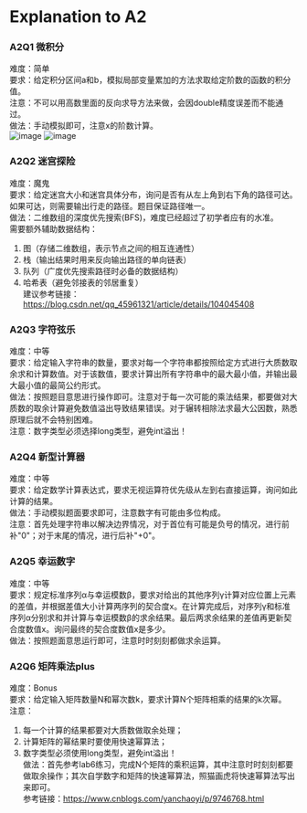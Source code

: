# Explanation to A2

### A2Q1 微积分
难度：简单   
要求：给定积分区间a和b，模拟局部变量累加的方法求取给定阶数的函数的积分值。  
注意：不可以用高数里面的反向求导方法来做，会因double精度误差而不能通过。  
做法：手动模拟即可，注意x的阶数计算。  
![image](https://user-images.githubusercontent.com/64548919/127519408-7abdaadd-1768-442a-b23a-005880b6f227.png)
![image](https://user-images.githubusercontent.com/64548919/127519420-6220ecc9-c884-49f6-85da-8d23d6db2d67.png)

### A2Q2 迷宫探险
难度：魔鬼   
要求：给定迷宫大小和迷宫具体分布，询问是否有从左上角到右下角的路径可达。如果可达，则需要输出行走的路径。题目保证路径唯一。    
做法：二维数组的深度优先搜索(BFS)，难度已经超过了初学者应有的水准。  
需要额外辅助数据结构：   
1. 图（存储二维数组，表示节点之间的相互连通性）  
2. 栈（输出结果时用来反向输出路径的单向链表）   
3. 队列（广度优先搜索路径时必备的数据结构）   
4. 哈希表（避免邻接表的邻居重复）   
建议参考链接：https://blog.csdn.net/qq_45961321/article/details/104045408   

### A2Q3 字符弦乐
难度：中等  
要求：给定输入字符串的数量，要求对每一个字符串都按照给定方式进行大质数取余求和计算数值。对于该数值，要求计算出所有字符串中的最大最小值，并输出最大最小值的最简公约形式。  
做法：按照题目意思进行操作即可。注意对于每一次可能的乘法结果，都要做对大质数的取余计算避免数值溢出导致结果错误。对于辗转相除法求最大公因数，熟悉原理后就不会特别困难。   
注意：数字类型必须选择long类型，避免int溢出！  

### A2Q4 新型计算器
难度：中等   
要求：给定数学计算表达式，要求无视运算符优先级从左到右直接运算，询问如此计算的结果。  
做法：手动模拟题面要求即可，注意数字有可能由多位构成。  
注意：首先处理字符串以解决边界情况，对于首位有可能是负号的情况，进行前补"0"；对于末尾的情况，进行后补"+0"。  

### A2Q5 幸运数字
难度：中等   
要求：规定标准序列α与幸运模数β，要求对给出的其他序列γ计算对应位置上元素的差值，并根据差值大小计算两序列的契合度x。在计算完成后，对序列γ和标准序列α分别求和并计算与幸运模数β的求余结果。最后两求余结果的差值再更新契合度数值x。询问最终的契合度数值x是多少。   
做法：按照题面意思运行即可，注意时时刻刻都做求余运算。  

### A2Q6 矩阵乘法plus
难度：Bonus   
要求：给定输入矩阵数量N和幂次数k，要求计算N个矩阵相乘的结果的k次幂。  
注意：  
1. 每一个计算的结果都要对大质数做取余处理；  
2. 计算矩阵的幂结果时要使用快速幂算法；  
3. 数字类型必须使用long类型，避免int溢出！  
做法：首先参考lab6练习，完成N个矩阵的乘积运算，其中注意时时刻刻都要做取余操作；其次自学数字和矩阵的快速幂算法，照猫画虎将快速幂算法写出来即可。  
参考链接：https://www.cnblogs.com/yanchaoyi/p/9746768.html
